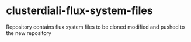 # clusterdiali-flux-system-files
Repository contains flux system files to be cloned modified and pushed to the new repository
